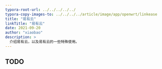 ```yaml
---
typora-root-url: ../../../../../
typora-copy-images-to: ../../../../article/image/app/openwrt/linkease
title: "易有云"
linkTitle: "易有云"
date: 2021-09-20
author: "xiaobao"
description: >
  介绍易有云，以及易有云的一些特殊使用。
---
```


## TODO

